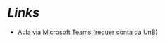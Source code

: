 # _Links_

- [Aula via Microsoft Teams (requer conta da UnB)](https://web.microsoftstream.com/video/afee680b-ddba-488d-9d4b-c1bc1e5fedce)
